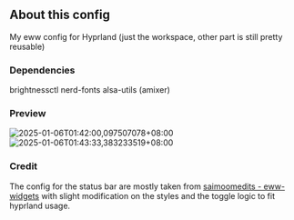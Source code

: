 ## About this config
My eww config for Hyprland (just the workspace, other part is still pretty reusable)

### Dependencies
brightnessctl
nerd-fonts
alsa-utils (amixer)

### Preview
![2025-01-06T01:42:00,097507078+08:00](https://github.com/user-attachments/assets/fb41f4bb-674f-4f96-891a-31a9351605e5)
![2025-01-06T01:43:33,383233519+08:00](https://github.com/user-attachments/assets/47ec0707-da2b-4b64-8315-1fca9262b54d)

### Credit
The config for the status bar are mostly taken from [saimoomedits - eww-widgets](https://github.com/saimoomedits/eww-widgets) with slight modification on the styles and the toggle logic to fit hyprland usage.
